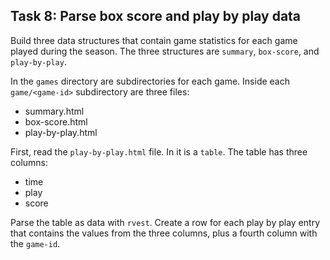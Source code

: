 ## Task 8: Parse box score and play by play data

Build three data structures that contain game statistics for each game played during the season. The three structures are `summary`, `box-score`, and `play-by-play`.

In the `games` directory are subdirectories for each game. Inside each `game/<game-id>` subdirectory are three files:

- summary.html
- box-score.html
- play-by-play.html

First, read the `play-by-play.html` file. In it is a `table`. The table has three columns:

- time
- play
- score

Parse the table as data with `rvest`. Create a row for each play by play entry that contains the values from the three columns, plus a fourth column with the `game-id`.
